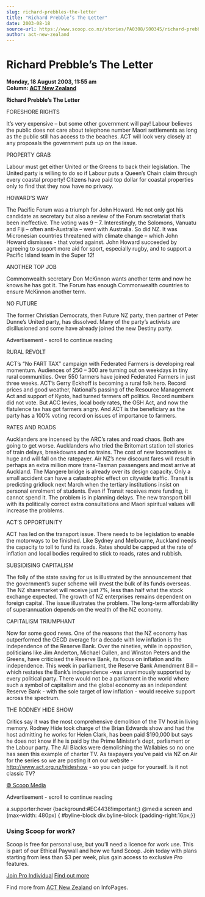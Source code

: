 ```yaml
---
slug: richard-prebbles-the-letter
title: "Richard Prebble’s The Letter"
date: 2003-08-18
source-url: https://www.scoop.co.nz/stories/PA0308/S00345/richard-prebbles-the-letter.htm
author: act-new-zealand
---
```

Richard Prebble’s The Letter
============================

**Monday, 18 August 2003, 11:55 am**  
**Column: [ACT New Zealand](https://info.scoop.co.nz/ACT_New_Zealand)**

  

**Richard Prebble’s The Letter**

FORESHORE RIGHTS

It’s very expensive – but some other government will pay! Labour believes the public does not care about telephone number Maori settlements as long as the public still has access to the beaches. ACT will look very closely at any proposals the government puts up on the issue.

PROPERTY GRAB

Labour must get either United or the Greens to back their legislation. The United party is willing to do so if Labour puts a Queen’s Chain claim through every coastal property! Citizens have paid top dollar for coastal properties only to find that they now have no privacy.

HOWARD’S WAY

The Pacific Forum was a triumph for John Howard. He not only got his candidate as secretary but also a review of the Forum secretariat that’s been ineffective. The voting was 9 – 7. Interestingly, the Solomons, Vanuatu and Fiji – often anti-Australia – went with Australia. So did NZ. It was Micronesian countries threatened with climate change – which John Howard dismisses - that voted against. John Howard succeeded by agreeing to support more aid for sport, especially rugby, and to support a Pacific Island team in the Super 12!

ANOTHER TOP JOB

Commonwealth secretary Don McKinnon wants another term and now he knows he has got it. The Forum has enough Commonwealth countries to ensure McKinnon another term.

NO FUTURE

The former Christian Democrats, then Future NZ party, then partner of Peter Dunne’s United party, has dissolved. Many of the party’s activists are disillusioned and some have already joined the new Destiny party.

Advertisement - scroll to continue reading





RURAL REVOLT

ACT’s “No FART TAX” campaign with Federated Farmers is developing real momentum. Audiences of 250 – 300 are turning out on weekdays in tiny rural communities. Over 550 farmers have joined Federated Farmers in just three weeks. ACT’s Gerry Eckhoff is becoming a rural folk hero. Record prices and good weather, National’s passing of the Resource Management Act and support of Kyoto, had turned farmers off politics. Record numbers did not vote. But ACC levies, local body rates, the OSH Act, and now the flatulence tax has got farmers angry. And ACT is the beneficiary as the party has a 100% voting record on issues of importance to farmers.

RATES AND ROADS

Aucklanders are incensed by the ARC’s rates and road chaos. Both are going to get worse. Aucklanders who tried the Britomart station tell stories of train delays, breakdowns and no trains. The cost of new locomotives is huge and will fall on the ratepayer. Air NZ’s new discount fares will result in perhaps an extra million more trans-Tasman passengers and most arrive at Auckland. The Mangere bridge is already over its design capacity. Only a small accident can have a catastrophic effect on citywide traffic. Transit is predicting gridlock next March when the tertiary institutions insist on personal enrolment of students. Even if Transit receives more funding, it cannot spend it. The problem is in planning delays. The new transport bill with its politically correct extra consultations and Maori spiritual values will increase the problems.

ACT’S OPPORTUNITY

ACT has led on the transport issue. There needs to be legislation to enable the motorways to be finished. Like Sydney and Melbourne, Auckland needs the capacity to toll to fund its roads. Rates should be capped at the rate of inflation and local bodies required to stick to roads, rates and rubbish.

SUBSIDISING CAPITALISM

The folly of the state saving for us is illustrated by the announcement that the government’s super scheme will invest the bulk of its funds overseas. The NZ sharemarket will receive just 7%, less than half what the stock exchange expected. The growth of NZ enterprises remains dependent on foreign capital. The issue illustrates the problem. The long-term affordability of superannuation depends on the wealth of the NZ economy.

CAPITALISM TRIUMPHANT

Now for some good news. One of the reasons that the NZ economy has outperformed the OECD average for a decade with low inflation is the independence of the Reserve Bank. Over the nineties, while in opposition, politicians like Jim Anderton, Michael Cullen, and Winston Peters and the Greens, have criticised the Reserve Bank, its focus on inflation and its independence. This week in parliament, the Reserve Bank Amendment Bill – which restates the Bank’s independence -was unanimously supported by every political party. There would not be a parliament in the world where such a symbol of capitalism and the global economy as an independent Reserve Bank - with the sole target of low inflation - would receive support across the spectrum.

THE RODNEY HIDE SHOW

Critics say it was the most comprehensive demolition of the TV host in living memory. Rodney Hide took charge of the Brian Edwards show and had the host admitting he works for Helen Clark, has been paid $190,000 but says he does not know if he is paid by the Prime Minister’s dept, parliament or the Labour party. The All Blacks were demolishing the Wallabies so no one has seen this example of charter TV. As taxpayers you’ve paid via NZ on Air for the series so we are posting it on our website - http://www.act.org.nz/hideshow - so you can judge for yourself. Is it not classic TV?  

[© Scoop Media](http://www.scoop.co.nz/about/terms.html)  

Advertisement - scroll to continue reading



a.supporter:hover {background:#EC4438!important;} @media screen and (max-width: 480px) { #byline-block div.byline-block {padding-right:16px;}}

### Using Scoop for work?

Scoop is free for personal use, but you’ll need a licence for work use. This is part of our Ethical Paywall and how we fund Scoop. Join today with plans starting from less than $3 per week, plus gain access to exclusive _Pro_ features.  
  
[Join Pro Individual](https://pro.scoop.co.nz/Individual/?from=ProIn24) [Find out more](https://pro.scoop.co.nz/using-scoop-for-work/?from=ProIn24)

Find more from [ACT New Zealand](https://info.scoop.co.nz/ACT_New_Zealand) on InfoPages.